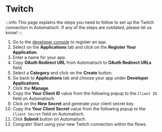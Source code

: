 # Twitch

:::info
This page explains the steps you need to follow to set up the Twitch
connection in Automatisch. If any of the steps are outdated, please let us know!
:::

1. Go to the [developer console](https://dev.twitch.tv/console) to register an app.
2. Select on the **Applications** tab and click on the **Register Your Application**.
3. Enter a name for your app.
4. Copy **OAuth Redirect URL** from Automatisch to **OAuth Redirect URLs** field.
5. Select a **Category** and click on the **Create** button.
6. Go back to **Applications** tab and choose your app under **Developer Applications**.
7. Click the **Manage**.
8. Copy the **Your Client ID** value from the following popup to the `Client ID` field on Automatisch.
9. Click on the **New Secret** and generate your client secret key.
10. Copy the **Your Client Secret** value from the following popup to the `Client Secret` field on Automatisch.
11. Click **Submit** button on Automatisch.
12. Congrats! Start using your new Twitch connection within the flows.
